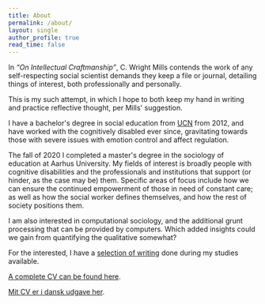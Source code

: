```yaml
---
title: About
permalink: /about/
layout: single
author_profile: true
read_time: false
---
```


In *“On Intellectual Craftmanship”*, C. Wright Mills contends the work of any
self-respecting social scientist demands they keep a file or journal, detailing
things of interest, both professionally and personally.

This is my such attempt, in which I hope to both keep my hand in writing and practice
reflective thought, per Mills' suggestion.

I have a bachelor's degree in social education from [UCN][ucn] from 2012, and have worked with the cognitively disabled ever since, gravitating towards those with severe issues with emotion control and affect regulation.

The fall of 2020 I completed  a master's degree in the sociology of education at Aarhus University. My fields of interest is broadly people with cognitive disabilities and the professionals and institutions that support (or hinder, as the case may be) them. Specific areas of focus include how we can ensure the continued empowerment of those in need of constant care; as well as how the social worker defines themselves, and how the rest of society positions them.

I am also interested in computational sociology, and the additional grunt processing that can be provided by computers. Which added insights could we gain from quantifying the qualitative somewhat?

For the interested, I have a [selection of writing](/projects/) done during my studies available.

[A complete CV can be found here](/cv-en/).

[Mit CV er i dansk udgave her](/cv-da/).

[ucn]: https://www.ucn.dk/uddannelser/p%C3%A6dagog
